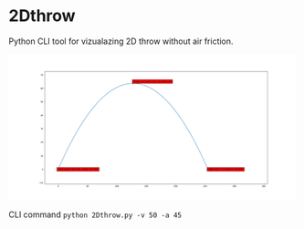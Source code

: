 # 2Dthrow

Python CLI tool for vizualazing 2D throw without air friction. 

![Reference pic](https://raw.githubusercontent.com/RistomattiP/2Dthrow/main/v0-50%20angle-45.png)

CLI command
```python 2Dthrow.py -v 50 -a 45```
